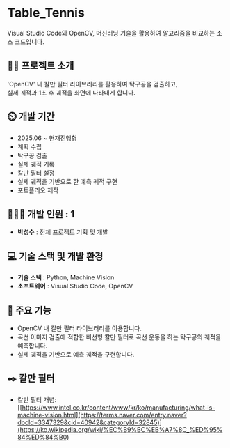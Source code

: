 # Table_Tennis
Visual Studio Code와 OpenCV, 머신러닝 기술을 활용하여 알고리즘을 비교하는 소스 코드입니다.

## 👨‍🏫 프로젝트 소개
'OpenCV' 내 칼만 필터 라이브러리를 활용하여 탁구공을 검출하고,<br>
실제 궤적과 1초 후 궤적을 화면에 나타내게 합니다.
 
## ⏲️ 개발 기간 
- 2025.06 ~ 현재진행형
- 계획 수립
- 탁구공 검출
- 실제 궤적 기록
- 칼만 필터 설정
- 실제 궤적을 기반으로 한 예측 궤적 구현
- 포트폴리오 제작
  
## 🧑‍🤝‍🧑 개발 인원 : 1
- **박성수** : 전체 프로젝트 기획 및 개발

## 💻 기술 스택 및 개발 환경
- **기술 스택** : Python, Machine Vision
- **소프트웨어** : Visual Studio Code, OpenCV

## 📌 주요 기능
- OpenCV 내 칼만 필터 라이브러리를 이용합니다.
- 곡선 이미지 검출에 적합한 비선형 칼만 필터로 곡선 운동을 하는 탁구공의 궤적을 예측합니다.
- 실제 궤적을 기반으로 예측 궤적을 구현합니다.

## ✒️ 칼만 필터
- 칼만 필터 개념: [[https://www.intel.co.kr/content/www/kr/ko/manufacturing/what-is-machine-vision.html](https://terms.naver.com/entry.naver?docId=3347329&cid=40942&categoryId=32845)](https://ko.wikipedia.org/wiki/%EC%B9%BC%EB%A7%8C_%ED%95%84%ED%84%B0)
